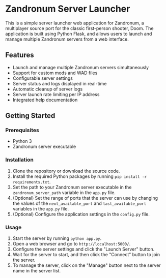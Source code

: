 # Zandronum Server Launcher

This is a simple server launcher web application for Zandronum, a multiplayer source port for the classic first-person shooter, Doom. The application is built using Python Flask, and allows users to launch and manage multiple Zandronum servers from a web interface.

## Features

- Launch and manage multiple Zandronum servers simultaneously
- Support for custom mods and WAD files
- Configurable server settings
- Server status and logs displayed in real-time
- Automatic cleanup of server logs
- Server launch rate limiting per IP address
- Integrated help documentation

## Getting Started

### Prerequisites

- Python 3
- Zandronum server executable

### Installation

1. Clone the repository or download the source code.
2. Install the required Python packages by running `pip install -r requirements.txt`.
3. Set the path to your Zandronum server executable in the `zandronum_server_path` variable in the `app.py` file.
4. (Optional) Set the range of ports that the server can use by changing the values of the `next_available_port` and `last_available_port` variables in the `app.py` file.
5. (Optional) Configure the application settings in the `config.py` file.

### Usage

1. Start the server by running `python app.py`.
2. Open a web browser and go to `http://localhost:5000/`.
3. Configure the server settings and click the "Launch Server" button.
4. Wait for the server to start, and then click the "Connect" button to join the server.
5. To manage the server, click on the "Manage" button next to the server name in the server list.
